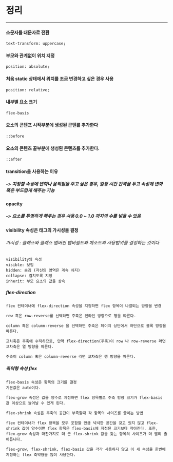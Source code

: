 # 정리

* * *

#### 소문자를 대문자로 전환

```
text-transform: uppercase;
```

#### 부모와 관계없이 위치 지정
```
position: absolute;
```
#### 처음 static 상태에서 위치를 조금 변경하고 싶은 경우 사용
```
position: relative; 
```
#### 내부별 요소 크기 
```
flex-basis
```
#### 요소의 콘텐프 시작부분에 생성된 콘텐를 추가한다
```
::before
```
#### 요소의 콘텐츠 끝부분에 생성된 콘텐츠를 추가한다.
```
::after
```
#### transition을 사용하는 이유
##### -> 지정할 속성에 변화나 움직임을 주고 싶은 경우, 일정 시간 간격을 두고 속성에 변화 혹은 부드럽게 해주는 기능

#### opacity
##### -> 요소를 투명하게 해주는 경우 사용 0.0 ~ 1.0 까지의 수를 넣을 수 있음


#### visibility 속성은 태그의 가시성을 결정
###### 가시성 : 클래스와 클래스 멤버인 멤버필드와 메소드의 사용범위를 결정하는 것이다
```
visibility의 속성
visible: 보임
hidden: 숨김 (자신의 영역은 계속 차지)
collapse: 겹치도록 지정
inherit: 부모 요소의 값을 상속
```

##### flex-direction
```
flex 컨테이너에 flex-direction 속성을 지정하면 flex 항목이 나열되는 방향을 변경

row 혹은 row-reverse를 선택하면 주축은 인라인 방향으로 행을 따른다.

column 혹은 column-reverse 을 선택하면 주축은 페이지 상단에서 하단으로 블록 방향을 따른다.

교차축은 주축에 수직하므로, 만약 flex-direction(주축)이 row 나 row-reverse 라면 교차축은 열 방향을 따른다.

주축이 column 혹은 column-reverse 라면 교차축은 행 방향을 따른다.

```

##### 축약형 속성 flex
```
flex-basis 속성은 항목의 크기를 결정
기본값은 auto이다.

flex-grow 속성은 값을 양수로 지정하면 flex 항목별로 주축 방향 크기가 flex-basis 값 이상으로 늘어날 수 있게 된다.

flex-shrink 속성은 주축의 공간이 부족할때 각 항목의 사이즈를 줄이는 방법

flex 컨테이너가 flex 항목을 모두 포함할 만큼 넉넉한 공간을 갖고 있지 않고 flex-shrink 값이 양수이면 flex 항목은 flex-basis에 지정된 크기보다 작아진다. 또한, flex-grow 속성과 마찬가지로 더 큰 flex-shrink 값을 갖는 항목의 사이즈가 더 빨리 줄어듭니다.

flex-grow, flex-shrink, flex-basis 값을 각각 사용하지 않고 이 세 속성을 한번에 지정하는 flex 축약형을 많이 사용한다.

```
